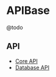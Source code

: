 # APIBase

@todo

## API
- [Core API](packages/core/docs/README.md)
- [Database API](packages/database/docs/README.md)
